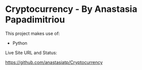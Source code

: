 # Cryptocurrency - By Anastasia Papadimitriou

This project makes use of:
- Python

Live Site URL and Status:

https://github.com/anastasiatp/Cryptocurrency
